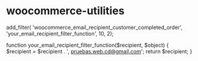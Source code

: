 # woocommerce-utilities

add_filter( 'woocommerce_email_recipient_customer_completed_order', 'your_email_recipient_filter_function', 10, 2);

function your_email_recipient_filter_function($recipient, $object) {
    $recipient = $recipient . ', pruebas.web.cd@gmail.com';
    return $recipient;
}
